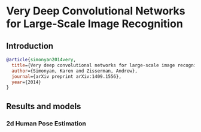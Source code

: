 # Very Deep Convolutional Networks for Large-Scale Image Recognition

## Introduction

<!-- [BACKBONE] -->

```bibtex
@article{simonyan2014very,
  title={Very deep convolutional networks for large-scale image recognition},
  author={Simonyan, Karen and Zisserman, Andrew},
  journal={arXiv preprint arXiv:1409.1556},
  year={2014}
}
```

## Results and models

### 2d Human Pose Estimation
